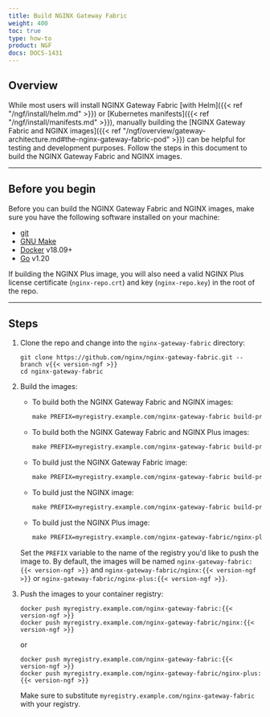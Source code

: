 ```yaml
---
title: Build NGINX Gateway Fabric
weight: 400
toc: true
type: how-to
product: NGF
docs: DOCS-1431
---
```


## Overview

While most users will install NGINX Gateway Fabric [with Helm]({{< ref "/ngf/install/helm.md" >}}) or [Kubernetes manifests]({{< ref "/ngf/install/manifests.md" >}}), manually building the [NGINX Gateway Fabric and NGINX images]({{< ref "/ngf/overview/gateway-architecture.md#the-nginx-gateway-fabric-pod" >}}) can be helpful for testing and development purposes. Follow the steps in this document to build the NGINX Gateway Fabric and NGINX images.

---

## Before you begin

Before you can build the NGINX Gateway Fabric and NGINX images, make sure you have the following software
installed on your machine:

- [git](https://git-scm.com/)
- [GNU Make](https://www.gnu.org/software/software.html)
- [Docker](https://www.docker.com/) v18.09+
- [Go](https://go.dev/doc/install) v1.20

If building the NGINX Plus image, you will also need a valid NGINX Plus license certificate (`nginx-repo.crt`) and key (`nginx-repo.key`) in the root of the repo.

---

## Steps

1. Clone the repo and change into the `nginx-gateway-fabric` directory:

   ```shell
   git clone https://github.com/nginx/nginx-gateway-fabric.git --branch v{{< version-ngf >}}
   cd nginx-gateway-fabric
   ```

1. Build the images:

   - To build both the NGINX Gateway Fabric and NGINX images:

     ```makefile
     make PREFIX=myregistry.example.com/nginx-gateway-fabric build-prod-images
     ```

   - To build both the NGINX Gateway Fabric and NGINX Plus images:

     ```makefile
     make PREFIX=myregistry.example.com/nginx-gateway-fabric build-prod-images-with-plus
     ```

   - To build just the NGINX Gateway Fabric image:

     ```makefile
     make PREFIX=myregistry.example.com/nginx-gateway-fabric build-prod-ngf-image
     ```

   - To build just the NGINX image:

     ```makefile
     make PREFIX=myregistry.example.com/nginx-gateway-fabric build-prod-nginx-image
     ```

   - To build just the NGINX Plus image:

     ```makefile
     make PREFIX=myregistry.example.com/nginx-gateway-fabric/nginx-plus build-prod-nginx-plus-image
     ```

   Set the `PREFIX` variable to the name of the registry you'd like to push the image to. By default, the images will be
   named `nginx-gateway-fabric:{{< version-ngf >}}` and `nginx-gateway-fabric/nginx:{{< version-ngf >}}` or `nginx-gateway-fabric/nginx-plus:{{< version-ngf >}}`.

1. Push the images to your container registry:

   ```shell
   docker push myregistry.example.com/nginx-gateway-fabric:{{< version-ngf >}}
   docker push myregistry.example.com/nginx-gateway-fabric/nginx:{{< version-ngf >}}
   ```

   or

   ```shell
   docker push myregistry.example.com/nginx-gateway-fabric:{{< version-ngf >}}
   docker push myregistry.example.com/nginx-gateway-fabric/nginx-plus:{{< version-ngf >}}
   ```

   Make sure to substitute `myregistry.example.com/nginx-gateway-fabric` with your registry.

